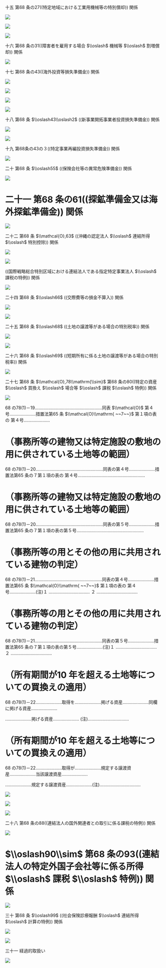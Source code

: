 十五 第68 条の27((特定地域における工業用機械等の特別償却)) 関係

![](https://www.nta.go.jp/tmp/55e62117-86dd-415c-b22a-6d36f927b529/images/2e9dd6af903394e514a0adec356c1d6628654abb39861fe240a9f5f674f9abfe.jpg)

![](https://www.nta.go.jp/tmp/55e62117-86dd-415c-b22a-6d36f927b529/images/b760e3c35360b5340291840378623196591d3be7f46d191320422328e6b5fa26.jpg)

![](https://www.nta.go.jp/tmp/55e62117-86dd-415c-b22a-6d36f927b529/images/40046308eae8fe91bc31fd7d4a47742a099fbda2e261ff98d654ce3e4fbb3828.jpg)

十六 第68 条の31((障害者を雇用する場合 $\\oslash$ 機械等 $\\oslash$ 割増償却)) 関係

![](https://www.nta.go.jp/tmp/55e62117-86dd-415c-b22a-6d36f927b529/images/eaf79069ee00537c52f6a38312f000f993f1396c5216a2a2c316fb3305286364.jpg)

十七 第68 条の43((海外投資等損失準備金)) 関係

![](https://www.nta.go.jp/tmp/55e62117-86dd-415c-b22a-6d36f927b529/images/87a5528882bce6c1f336926d00084ddd3d038cb8da69802f190b0fa1e9d95af1.jpg)

![](https://www.nta.go.jp/tmp/55e62117-86dd-415c-b22a-6d36f927b529/images/6ac3492f94b81a96a892a3b5622c7b4973de47c8ca6e74736dccd6516befef33.jpg)

![](https://www.nta.go.jp/tmp/55e62117-86dd-415c-b22a-6d36f927b529/images/e7410ad5ce7855b99a60e9dd45110c8882326cc9f06c6eb37e6a3394a7bd7421.jpg)

![](https://www.nta.go.jp/tmp/55e62117-86dd-415c-b22a-6d36f927b529/images/9a9be2543386b2d6f2d625cbd2002a33452ccfac326a5bffd0d6178db34011e1.jpg)

十八 第68 条 $\\oslash43\\oslash2$ ((新事業開拓事業者投資損失準備金)) 関係

![](https://www.nta.go.jp/tmp/55e62117-86dd-415c-b22a-6d36f927b529/images/60b59cb6c5f65445858d39a35e09eee32e7778d0c781e7835c78276f9023b7cd.jpg)

![](https://www.nta.go.jp/tmp/55e62117-86dd-415c-b22a-6d36f927b529/images/b5fcd39c9c920a03621592511719c9ee9e2c213c9ee885611541d2048e08eb53.jpg)

十九 第68条の43の３((特定事業再編投資損失準備金)) 関係

![](https://www.nta.go.jp/tmp/55e62117-86dd-415c-b22a-6d36f927b529/images/f1e4e48e4dde50fd906b6f034912b1a5932f0d41cfeb003e660ec1b404e8160d.jpg)

二十 第68 条 $\\oslash55$ ((保険会社等の異常危険準備金)) 関係

![](https://www.nta.go.jp/tmp/55e62117-86dd-415c-b22a-6d36f927b529/images/d48fc93cb7334bf2b01ebc72ba658a9785b4d18147cfde3baac2319c50e1f18e.jpg)

# 二十一 第68 条の61((探鉱準備金又は海外探鉱準備金)) 関係

![](https://www.nta.go.jp/tmp/55e62117-86dd-415c-b22a-6d36f927b529/images/06d49cc4d2a8c5d4586d9da82a9979e4074a9b7f94bc58cd83da0a63ca32b625.jpg)

二十二 第68 条 $\\mathcal{O},63$ ((沖縄の認定法人 $\\oslash$ 連結所得 $\\oslash$ 特別控除)) 関係

![](https://www.nta.go.jp/tmp/55e62117-86dd-415c-b22a-6d36f927b529/images/da5d0c291dc18046e66f7c90783cc3d66e1eb35cbc1562f3b1f32affb0de7f8b.jpg)

![](https://www.nta.go.jp/tmp/55e62117-86dd-415c-b22a-6d36f927b529/images/a322af65bdbef1a000c9c9d8369f93e96262fd33f34cfeba63c0b5ad5892f234.jpg)

((国際戦略総合特別区域における連結法人である指定特定事業法人 $\\oslash$ 課税の特例)) 関係

![](https://www.nta.go.jp/tmp/55e62117-86dd-415c-b22a-6d36f927b529/images/ce1a260ec56225b157d76915f775ebb1d5d2eb664d6339f3d83b616191953bbc.jpg)

二十四 第68 条 $\\oslash66$ ((交際費等の損金不算入)) 関係

![](https://www.nta.go.jp/tmp/55e62117-86dd-415c-b22a-6d36f927b529/images/54ce228206a87401a81289cbf812ef9bcf8f009bd876b4dc7be66842232c184f.jpg)

![](https://www.nta.go.jp/tmp/55e62117-86dd-415c-b22a-6d36f927b529/images/8d264786aa2b46a788f603e436ed59d559064cbd79bf9e94195c6c45899eab21.jpg)

二十五 第68 条 $\\oslash68$ ((土地の譲渡等がある場合の特別税率)) 関係

![](https://www.nta.go.jp/tmp/55e62117-86dd-415c-b22a-6d36f927b529/images/534cf865aaea35655838cc16ae40ff8837ca23343916aa1f548c4e0026b03ba9.jpg)

![](https://www.nta.go.jp/tmp/55e62117-86dd-415c-b22a-6d36f927b529/images/cb84a5e1d9dd7cfa1a229f6fce092c76484cbcb47b4565a855ca7cdc025afc6a.jpg)

二十六 第68 条 $\\oslash69$ ((短期所有に係る土地の譲渡等がある場合の特別税率)) 関係

![](https://www.nta.go.jp/tmp/55e62117-86dd-415c-b22a-6d36f927b529/images/d104bcf875b0bb996ecf4ab5b7c7a7c522805489bee5053c99e693cfaee94332.jpg)

二十七 第68 条 $\\mathcal{O},78\\mathrm{\\sim}$ 第68 条の80((特定の資産 $\\oslash$ 買換え $\\oslash$ 場合等 $\\oslash$ 課税 $\\oslash$ 特例)) 関係

![](https://www.nta.go.jp/tmp/55e62117-86dd-415c-b22a-6d36f927b529/images/be4d72139a7ca0c39f692d9658e827a25d437c789411b6b48111c58a6cf2c255.jpg)

68 の78(1)－19………………………………………………同表 $\\mathcal{O}$ 第４号…………………措置法第65 条 $\\mathcal{O}\\mathrm{ ~~7~~}$ 第１項の表の 第４号…………………

# （事務所等の建物又は特定施設の敷地の用に供されている土地等の範囲）

68 の78(1)－20………………………………………………同表の第４号…………………措置法第65 条の７第１項の表の 第４号………………………………………………

# （事務所等の建物又は特定施設の敷地の用に供されている土地等の範囲）

68 の78(1)－20………………………………………………同表の第５号…………………措置法第65 条の７第１項の表の第５号………………………………………………

# （事務所等の用とその他の用に共用されている建物の判定）

68 の78(1)－21………………………………………………同表の第４号…………………措置法第65 条 $\\mathcal{O}\\mathrm{ ~~7~~}$ 第１項の表の 第４号…………………(注)１ …………………………… ２ ……………………………

# （事務所等の用とその他の用に共用されている建物の判定）

68 の78(1)－21………………………………………………同表の第５号…………………措置法第65 条の７第１項の表の第５号…………………(注)１ …………………………… ２ ……………………………

# （所有期間が10 年を超える土地等についての買換えの適用）

68 の78(1)－22…………………取得を…………………掲げる資産…………………同欄に掲げる資産…………………

…………………掲げる資産………………… (注)……………………………

# （所有期間が10 年を超える土地等についての買換えの適用）

68 の78(1)－22…………………取得が…………………規定する譲渡資産…………………当該譲渡資産…………………

…………………規定する譲渡資産…………………(注)……………………………

![](https://www.nta.go.jp/tmp/55e62117-86dd-415c-b22a-6d36f927b529/images/a59ef1f68e9a85a76442623fac6c3290d33e6a2bad933590484406b3a357ed36.jpg)

![](https://www.nta.go.jp/tmp/55e62117-86dd-415c-b22a-6d36f927b529/images/aa50a3f54a0a5c9b8f5b16e0f9aac68e823e93c8c288067144384e35f18089d6.jpg)

![](https://www.nta.go.jp/tmp/55e62117-86dd-415c-b22a-6d36f927b529/images/724992aa9d339f1bb639b0c56b80f2bcb4a96890eda1a233d285eff2df9ec1c6.jpg)

二十八 第68 条の88((連結法人の国外関連者との取引に係る課税の特例)) 関係

![](https://www.nta.go.jp/tmp/55e62117-86dd-415c-b22a-6d36f927b529/images/6eab19a513e13761456aa1413cc52af716aa07efb743a2c77596ee4e9009ee3a.jpg)

# $\\oslash90\\sim$ 第68 条の93((連結法人の特定外国子会社等に係る所得 $\\oslash$ 課税 $\\oslash$ 特例)) 関係

![](https://www.nta.go.jp/tmp/55e62117-86dd-415c-b22a-6d36f927b529/images/cffad77efbc6348a568a602e1cf90cdc7c825a314ca4eadf1b852c341ecdc776.jpg)

三十 第68 条 $\\oslash99$ ((社会保険診療報酬 $\\oslash$ 連結所得 $\\oslash$ 計算の特例)) 関係

![](https://www.nta.go.jp/tmp/55e62117-86dd-415c-b22a-6d36f927b529/images/9743843c43fe02f27c76235bec851cfadf97ca116f4e40beaea72ba40ae5f7fa.jpg)

![](https://www.nta.go.jp/tmp/55e62117-86dd-415c-b22a-6d36f927b529/images/6baac7c5770e1f6a519a4ca0bfd5768d73ddac05085846660aa3e1f8695c0339.jpg)

三十一 経過的取扱い

![](https://www.nta.go.jp/tmp/55e62117-86dd-415c-b22a-6d36f927b529/images/386c63575ace6d3883699d46c20a0b13e499e25f7b4c6491f6548cb01b5dddeb.jpg)